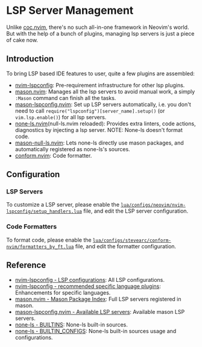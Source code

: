 # LSP Server Management

Unlike [coc.nvim](https://github.com/neoclide/coc.nvim), there's no such all-in-one framework in Neovim's world. But with the help of a bunch of plugins, managing lsp servers is just a piece of cake now.

## Introduction

To bring LSP based IDE features to user, quite a few plugins are assembled:

- [nvim-lspconfig](https://github.com/neovim/nvim-lspconfig): Pre-requirement infrastructure for other lsp plugins.
- [mason.nvim](https://github.com/mason-org/mason.nvim): Manages all the lsp servers to avoid manual work, a simply `:Mason` command can finish all the tasks.
- [mason-lspconfig.nvim](https://github.com/mason-org/mason-lspconfig.nvim): Set up LSP servers automatically, i.e. you don't need to call `require("lspconfig")[server_name].setup()` (or `vim.lsp.enable()`) for all lsp servers.
- [none-ls.nvim](https://github.com/nvimtools/none-ls.nvim)(null-ls.nvim reloaded): Provides extra linters, code actions, diagnostics by injecting a lsp server. NOTE: None-ls doesn't format code.
- [mason-null-ls.nvim](https://github.com/jay-babu/mason-null-ls.nvim): Lets none-ls directly use mason packages, and automatically registered as none-ls's sources.
- [conform.nvim](https://github.com/stevearc/conform.nvim): Code formatter.

## Configuration

### LSP Servers

To customize a LSP server, please enable the [`lua/configs/neovim/nvim-lspconfig/setup_handlers.lua`](https://github.com/linrongbin16/lin.nvim/blob/59fcdd16024006796f0825794f3c2173a8a2a306/lua/configs/neovim/nvim-lspconfig/setup_handlers_sample.lua?plain=1) file, and edit the LSP server configuration.

### Code Formatters

To format code, please enable the [`lua/configs/stevearc/conform-nvim/formatters_by_ft.lua`](https://github.com/linrongbin16/lin.nvim/blob/59fcdd16024006796f0825794f3c2173a8a2a306/lua/configs/stevearc/conform-nvim/formatters_by_ft_sample.lua?plain=1) file, and edit the formatter configuration.

## Reference

- [nvim-lspconfig - LSP configurations](https://github.com/neovim/nvim-lspconfig/blob/master/doc/server_configurations.md): All LSP configurations.
- [nvim-lspconfig - recommended specific language plugins](https://github.com/neovim/nvim-lspconfig/wiki/Language-specific-plugins): Enhancements for specific languages.
- [mason.nvim - Mason Package Index](https://github.com/mason-org/mason.nvim/blob/main/PACKAGES.md): Full LSP servers registered in mason.
- [mason-lspconfig.nvim - Available LSP servers](https://github.com/mason-org/mason-lspconfig.nvim#available-lsp-servers): Available mason LSP servers.
- [none-ls - BUILTINS](https://github.com/nvimtools/none-ls.nvim/blob/main/doc/BUILTINS.md): None-ls built-in sources.
- [none-ls - BUILTIN_CONFIGS](https://github.com/nvimtools/none-ls.nvim/blob/main/doc/BUILTIN_CONFIG.md): None-ls built-in sources usage and configurations.
